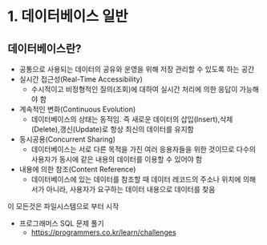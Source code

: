 # 1. 데이터베이스 일반

## 데이터베이스란?
- 공통으로 사용되는 데이터의 공유와 운영을 위해 저장 관리할 수 있도록 하는 공간
- 실시간 접근성(Real-Time Accessibility)
  - 수시적이고 비정형적인 질의(조회)에 대하여 실시간 처리에 의한 응답이 가능해야 함
- 계속적인 변화(Continuous Evolution)
  - 데이터베이스의 상태는 동적임. 즉 새로운 데이터의 삽입(Insert),삭제(Delete),갱신(Update)로 항상 최신의 데이터를 유지함
- 동시공용(Concurrent Sharing)
  - 데이터베이스는 서로 다른 목적을 가진 여러 응용자들을 위한 것이므로 다수의 사용자가 동시에 같은 내용의 데이터를 이용할 수 있어야 함
- 내용에 의한 참조(Content Reference)
  - 데이터베이스에 있는 데이터를 참조할 때 데이터 레코드의 주소나 위치에 의해서가 아니라, 사용자가 요구하는 데이터 내용으로 데이터를 찾음

이 모든것은 파일시스템으로 부터 시작








- 프로그래머스 SQL 문제 풀기
  - https://programmers.co.kr/learn/challenges